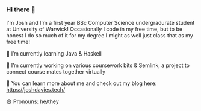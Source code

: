 ### Hi there 👋

I'm Josh and I'm a first year BSc Computer Science undergradurate student at University of Warwick! Occasionally I code in my free time, but to be honest I do so much of it for my degree I might as well just class that as my free time!

🌱 I’m currently learning Java & Haskell

🔭 I’m currently working on various coursework bits & Semlink, a project to connect course mates together virtually

💬 You can learn more about me and check out my blog here: https://joshdavies.tech/

😄 Pronouns: he/they

<!--
**joshdavies14/joshdavies14** is a ✨ _special_ ✨ repository because its `README.md` (this file) appears on your GitHub profile.

Here are some ideas to get you started:

- 🔭 I’m currently working on ...
- 🌱 I’m currently learning ...
- 👯 I’m looking to collaborate on ...
- 🤔 I’m looking for help with ...
- 💬 Ask me about ...
- 📫 How to reach me: ...
- 😄 Pronouns: ...
- ⚡ Fun fact: ...
-->
